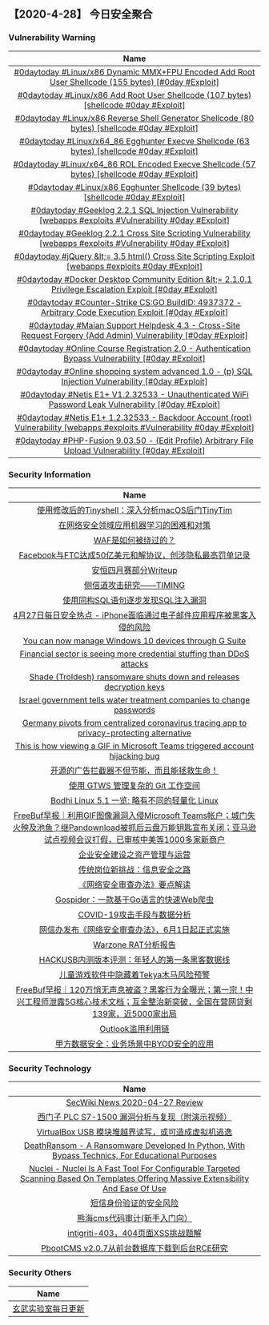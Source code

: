 
 ##   【2020-4-28】 今日安全聚合


###  						       							Vulnerability Warning

|                             Name                             |
| :----------------------------------------------------------: |
|[#0daytoday #Linux/x86 Dynamic MMX+FPU Encoded Add Root User Shellcode (155 bytes) [#0day #Exploit]](http://0day.today/exploits/34327)|
|[#0daytoday #Linux/x86 Add Root User Shellcode (107 bytes)  [shellcode  #0day #Exploit]](http://0day.today/exploits/34326)|
|[#0daytoday #Linux/x86 Reverse Shell Generator Shellcode (80 bytes)  [shellcode  #0day #Exploit]](http://0day.today/exploits/34328)|
|[#0daytoday #Linux/x64_86 Egghunter Execve Shellcode (63 bytes)  [shellcode  #0day #Exploit]](http://0day.today/exploits/34325)|
|[#0daytoday #Linux/x64_86 ROL Encoded Execve Shellcode (57 bytes)  [shellcode  #0day #Exploit]](http://0day.today/exploits/34324)|
|[#0daytoday #Linux/x86 Egghunter Shellcode (39 bytes)  [shellcode  #0day #Exploit]](http://0day.today/exploits/34323)|
|[#0daytoday #Geeklog 2.2.1 SQL Injection Vulnerability  [webapps #exploits #Vulnerability #0day #Exploit]](http://0day.today/exploits/34322)|
|[#0daytoday #Geeklog 2.2.1 Cross Site Scripting Vulnerability  [webapps #exploits #Vulnerability #0day #Exploit]](http://0day.today/exploits/34321)|
|[#0daytoday #jQuery &amp;lt;= 3.5 html() Cross Site Scripting Exploit [webapps #exploits  #0day #Exploit]](http://0day.today/exploits/34320)|
|[#0daytoday #Docker Desktop Community Edition &amp;lt;= 2.1.0.1 Privilege Escalation Exploit [#0day #Exploit]](http://0day.today/exploits/34319)|
|[#0daytoday #Counter-Strike CS:GO BuildID: 4937372 - Arbitrary Code Execution Exploit [#0day #Exploit]](http://0day.today/exploits/34318)|
|[#0daytoday #Maian Support Helpdesk 4.3 - Cross-Site Request Forgery (Add Admin) Vulnerability [#0day #Exploit]](http://0day.today/exploits/34317)|
|[#0daytoday #Online Course Registration 2.0 - Authentication Bypass Vulnerability [#0day #Exploit]](http://0day.today/exploits/34316)|
|[#0daytoday #Online shopping system advanced 1.0 - (p) SQL Injection Vulnerability [#0day #Exploit]](http://0day.today/exploits/34315)|
|[#0daytoday #Netis E1+ V1.2.32533 - Unauthenticated WiFi Password Leak Vulnerability [#0day #Exploit]](http://0day.today/exploits/34314)|
|[#0daytoday #Netis E1+ 1.2.32533 - Backdoor Account (root) Vulnerability [webapps #exploits #Vulnerability #0day #Exploit]](http://0day.today/exploits/34313)|
|[#0daytoday #PHP-Fusion 9.03.50 - (Edit Profile) Arbitrary File Upload Vulnerability [#0day #Exploit]](http://0day.today/exploits/34311)|

### 						        							Security Information
|                             Name                                    |
| :----------------------------------------------------------: |
|[使用修改后的Tinyshell：深入分析macOS后门TinyTim](https://www.anquanke.com/post/id/203643)|
|[在网络安全领域应用机器学习的困难和对策](https://www.anquanke.com/post/id/203818)|
|[WAF是如何被绕过的？](https://www.anquanke.com/post/id/203880)|
|[Facebook与FTC达成50亿美元和解协议，创涉隐私最高罚单记录](https://www.anquanke.com/post/id/203937)|
|[安恒四月赛部分Writeup](https://www.anquanke.com/post/id/203862)|
|[侧信道攻击研究——TIMING](https://www.anquanke.com/post/id/203795)|
|[使用同构SQL语句逐步发现SQL注入漏洞](https://www.anquanke.com/post/id/203684)|
|[4月27日每日安全热点 - iPhone面临通过电子邮件应用程序被黑客入侵的风险](https://www.anquanke.com/post/id/203922)|
|[You can now manage Windows 10 devices through G Suite](https://www.zdnet.com/article/you-can-now-manage-windows-10-devices-through-g-suite/#ftag=RSSbaffb68)|
|[Financial sector is seeing more credential stuffing than DDoS attacks](https://www.zdnet.com/article/financial-sector-has-been-seeing-more-credential-stuffing-than-ddos-attacks-in-recent-years/#ftag=RSSbaffb68)|
|[Shade (Troldesh) ransomware shuts down and releases decryption keys](https://www.zdnet.com/article/shade-troldesh-ransomware-shuts-down-and-releases-all-decryption-keys/#ftag=RSSbaffb68)|
|[Israel government tells water treatment companies to change passwords](https://www.zdnet.com/article/israel-says-hackers-are-targeting-its-water-supply-and-treatment-utilities/#ftag=RSSbaffb68)|
|[Germany pivots from centralized coronavirus tracing app to privacy-protecting alternative](https://www.zdnet.com/article/germany-pivots-from-centralized-coronavirus-tracing-app-to-privacy-protecting-alternative/#ftag=RSSbaffb68)|
|[This is how viewing a GIF in Microsoft Teams triggered account hijacking bug](https://www.zdnet.com/article/this-is-how-viewing-a-gif-in-microsoft-teams-triggers-account-hijacking-bug/#ftag=RSSbaffb68)|
|[开源的广告拦截器不但节能，而且能拯救生命！](https://linux.cn/article-12157-1.html?utm_source=rss&utm_medium=rss)|
|[使用 GTWS 管理复杂的 Git 工作空间](https://linux.cn/article-12156-1.html?utm_source=rss&utm_medium=rss)|
|[Bodhi Linux 5.1 一览: 略有不同的轻量化 Linux](https://linux.cn/article-12155-1.html?utm_source=rss&utm_medium=rss)|
|[FreeBuf早报｜利用GIF图像漏洞入侵Microsoft Teams帐户；城门失火殃及池鱼？继Pandownload被抓后云盘万能钥匙宣布关闭；亚马逊试点视频会议打假，已审核中美等1000多家新商户](https://www.freebuf.com/news/235287.html)|
|[企业安全建设之资产管理与运营](https://www.freebuf.com/articles/security-management/232452.html)|
|[传统岗位新挑战：信息安全之路](https://www.freebuf.com/articles/network/232341.html)|
|[《网络安全审查办法》要点解读](https://www.freebuf.com/news/235177.html)|
|[Gospider：一款基于Go语言的快速Web爬虫](https://www.freebuf.com/sectool/232276.html)|
|[COVID-19攻击手段与数据分析](https://www.freebuf.com/articles/network/234843.html)|
|[网信办发布《网络安全审查办法》，6月1日起正式实施](https://www.freebuf.com/articles/compliance/235163.html)|
|[Warzone RAT分析报告](https://www.freebuf.com/articles/network/231568.html)|
|[HACKUSB内测版本评测：年轻人的第一条黑客数据线](https://www.freebuf.com/articles/terminal/232552.html)|
|[儿童游戏软件中隐藏着Tekya木马风险预警](https://www.freebuf.com/articles/terminal/232920.html)|
|[FreeBuf早报｜120万悄无声息被盗？黑客行为全曝光；第一宗！中兴工程师泄露5G核心技术文档；互金整治新突破，全国在营网贷剩139家，近5000家出局](https://www.freebuf.com/news/235088.html)|
|[Outlook滥用利用链](https://www.freebuf.com/vuls/232695.html)|
|[甲方数据安全：业务场景中BYOD安全的应用](https://www.freebuf.com/articles/es/232640.html)|

### 						        							Security  Technology
|                             Name                                    |
| :----------------------------------------------------------: |
|[SecWiki News 2020-04-27 Review](http://www.sec-wiki.com/?2020-04-27)|
|[西门子 PLC S7-1500 漏洞分析与复现（附演示视频）](https://paper.seebug.org/1189/)|
|[VirtualBox USB 模块堆越界读写，或可造成虚拟机逃逸](https://paper.seebug.org/1188/)|
|[DeathRansom - A Ransomware Developed In Python, With Bypass Technics, For Educational Purposes](http://www.kitploit.com/2020/04/deathransom-ransomware-developed-in.html)|
|[Nuclei - Nuclei Is A Fast Tool For Configurable Targeted Scanning Based On Templates Offering Massive Extensibility And Ease Of Use](http://www.kitploit.com/2020/04/nuclei-nuclei-is-fast-tool-for.html)|
|[短信身份验证的安全风险](http://xz.aliyun.com/t/7638)|
|[熊海cms代码审计(新手入门向）](http://xz.aliyun.com/t/7629)|
|[intigriti-403，404页面XSS挑战题解](http://xz.aliyun.com/t/7640)|
|[PbootCMS v2.0.7从前台数据库下载到后台RCE研究](http://xz.aliyun.com/t/7628)|

### 						        							Security  Others
|                             Name                                    |
| :----------------------------------------------------------: |
|[玄武实验室每日更新](https://weibo.com/p/1006065582522936/wenzhang?from=page_100606_profile&wvr=6&mod=wenzhangmore)|

